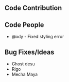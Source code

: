 ## Code Contribution
## Code People
- @xdy - Fixed styling error
## Bug Fixes/Ideas
- Ghost desu
- Rigo
- Mecha Maya
